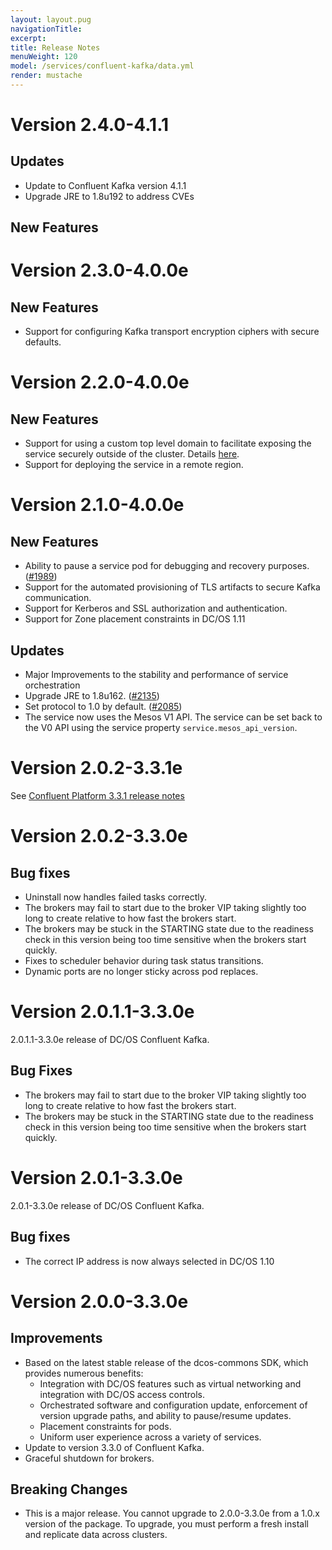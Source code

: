 ```yaml
---
layout: layout.pug
navigationTitle:
excerpt:
title: Release Notes
menuWeight: 120
model: /services/confluent-kafka/data.yml
render: mustache
---
```


# Version 2.4.0-4.1.1

## Updates

- Update to Confluent Kafka version 4.1.1
- Upgrade JRE to 1.8u192 to address CVEs

## New Features


# Version 2.3.0-4.0.0e

## New Features

- Support for configuring Kafka transport encryption ciphers with secure defaults.

# Version 2.2.0-4.0.0e

## New Features

- Support for using a custom top level domain to facilitate exposing the service securely outside of the cluster. Details [here](/services/confluent-kafka/2.2.0-4.0.0e/security/#securely-exposing-dcos-confluent-kafka-outside-the-cluster).
- Support for deploying the service in a remote region.


# Version 2.1.0-4.0.0e

## New Features

- Ability to pause a service pod for debugging and recovery purposes. ([#1989](https://github.com/mesosphere/dcos-commons/pull/1989))
- Support for the automated provisioning of TLS artifacts to secure Kafka communication.
- Support for Kerberos and SSL authorization and authentication.
- Support for Zone placement constraints in DC/OS 1.11

## Updates

- Major Improvements to the stability and performance of service orchestration
- Upgrade JRE to 1.8u162. ([#2135](https://github.com/mesosphere/dcos-commons/pull/2135))
- Set protocol to 1.0 by default.  ([#2085](https://github.com/mesosphere/dcos-commons/pull/2085))
- The service now uses the Mesos V1 API. The service can be set back to the V0 API using the service property `service.mesos_api_version`.

# Version 2.0.2-3.3.1e

See [Confluent Platform 3.3.1 release notes](https://docs.confluent.io/3.3.1/release-notes.html)

# Version 2.0.2-3.3.0e

## Bug fixes
* Uninstall now handles failed tasks correctly.
* The brokers may fail to start due to the broker VIP taking slightly too long to create relative to how fast the brokers start.
* The brokers may be stuck in the STARTING state due to the readiness check in this version being too time sensitive when the brokers start quickly.
* Fixes to scheduler behavior during task status transitions.
* Dynamic ports are no longer sticky across pod replaces.

# Version 2.0.1.1-3.3.0e

2.0.1.1-3.3.0e release of DC/OS Confluent Kafka.

## Bug Fixes

* The brokers may fail to start due to the broker VIP taking slightly too long to create relative to how fast the brokers start.
* The brokers may be stuck in the STARTING state due to the readiness check in this version being too time sensitive when the brokers start quickly.

# Version 2.0.1-3.3.0e

2.0.1-3.3.0e release of DC/OS Confluent Kafka.

## Bug fixes
- The correct IP address is now always selected in DC/OS 1.10

# Version 2.0.0-3.3.0e

## Improvements
- Based on the latest stable release of the dcos-commons SDK, which provides numerous benefits:
  - Integration with DC/OS features such as virtual networking and integration with DC/OS access controls.
  - Orchestrated software and configuration update, enforcement of version upgrade paths, and ability to pause/resume updates.
  - Placement constraints for pods.
  - Uniform user experience across a variety of services.
- Update to version 3.3.0 of Confluent Kafka.
- Graceful shutdown for brokers.

## Breaking Changes
- This is a major release.  You cannot upgrade to 2.0.0-3.3.0e from a 1.0.x version of the package.  To upgrade, you must perform a fresh install and replicate data across clusters.
